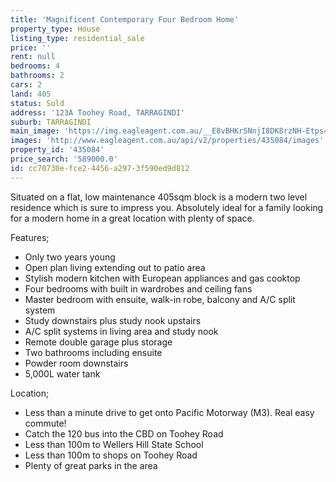 ```yaml
---
title: 'Magnificent Contemporary Four Bedroom Home'
property_type: House
listing_type: residential_sale
price: ''
rent: null
bedrooms: 4
bathrooms: 2
cars: 2
land: 405
status: Sold
address: '123A Toohey Road, TARRAGINDI'
suburb: TARRAGINDI
main_image: 'https://img.eagleagent.com.au/__E8vBHKrSNnjI8DK8rzNH-Etps=/1280x854/smart/https://s3-us-west-2.amazonaws.com/eagleagent-orig/images/6820332/109006561-image-M.jpg'
images: 'http://www.eagleagent.com.au/api/v2/properties/435084/images'
property_id: '435084'
price_search: '589000.0'
id: cc70730e-fce2-4456-a297-3f590ed9d812
---
```

Situated on a flat, low maintenance 405sqm block is a modern two level residence which is sure to impress you. Absolutely ideal for a family looking for a modern home in a great location with plenty of space.

Features;
*  Only two years young
*  Open plan living extending out to patio area
*  Stylish modern kitchen with European appliances and gas cooktop
*  Four bedrooms with built in wardrobes and ceiling fans
*  Master bedroom with ensuite, walk-in robe, balcony and A/C split system
*  Study downstairs plus study nook upstairs
*  A/C split systems in living area and study nook
*  Remote double garage plus storage
*  Two bathrooms including ensuite
*  Powder room downstairs
*  5,000L water tank

Location;
*  Less than a minute drive to get onto Pacific Motorway (M3). Real easy commute!
*  Catch the 120 bus into the CBD on Toohey Road
*  Less than 100m to Wellers Hill State School
*  Less than 100m to shops on Toohey Road
*  Plenty of great parks in the area